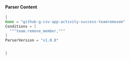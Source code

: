 #### Parser Content
```Java
{
Name = "github-g-csv-app-activity-success-teamremovem"
Conditions = [
  """team.remove_member,"""
]
ParserVersion = "v1.0.0"


}
```